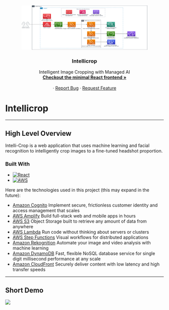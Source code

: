 <!-- PROJECT LOGO -->
<br />
<div align="center">
  <a href="https://github.com/walimorris/intelli-crop">
    <img src="smart-cropper-arch-v1-Page-1.drawio.png" alt="Logo" width="400" height="140">
  </a>

<h3 align="center">Intellicrop</h3>

  <p align="center">
    Intelligent Image Cropping with Managed AI
    <br />
    <a href="https://github.com/walimorris/intelli-crop-frontend"><strong>Checkout the minimal React frontend »</strong></a>
    <br />
    <br />
    ·
    <a href="https://github.com/walimorris/intelli-crop/issues">Report Bug</a>
    ·
    <a href="https://github.com/walimorris/intelli-crop/issues">Request Feature</a>
  </p>
</div>

# Intellicrop
***
## High Level Overview
Intelli-Crop is a web application that uses machine learning and facial recognition to intelligently 
crop images to a fine-tuned headshot proportion. 

### Built With
* [![React][React.js]][React-url]
* [![AWS][AWS.com]][AWS-url]

Here are the technologies used in this project (this may expand in the future): 
* [Amazon Cognito](https://aws.amazon.com/cognito/) Implement secure, frictionless customer identity and access
management that scales
* [AWS Amplify](https://aws.amazon.com/amplify/) Build full-stack web and mobile apps in hours
* [AWS S3](https://aws.amazon.com/s3/) Object Storage built to retrieve any amount of data from anywhere
* [AWS Lambda](https://aws.amazon.com/lambda/) Run code without thinking about servers or clusters
* [AWS Step Functions](https://aws.amazon.com/step-functions/) Visual workflows for distributed applications
* [Amazon Rekognition](https://aws.amazon.com/rekognition/) Automate your image and video analysis with machine learning
* [Amazon DynamoDB](https://aws.amazon.com/dynamodb/) Fast, flexible NoSQL database service for single digit millisecond
performance at any scale
* [Amazon CloudFront](https://aws.amazon.com/cloudfront/) Securely deliver content with low latency and high transfer speeds
***

## Short Demo

[![](http://img.youtube.com/vi/nX_inqaAzOI/0.jpg)](https://user-images.githubusercontent.com/48896622/213061535-31ec23de-4dc9-486b-b320-f9eefb6a6a8f.webm)

<!-- MARKDOWN LINKS & IMAGES -->
<!-- https://www.markdownguide.org/basic-syntax/#reference-style-links -->
[license-shield]: https://img.shields.io/github/license/github_username/repo_name.svg?style=for-the-badge
[license-url]: https://github.com/github_username/repo_name/blob/master/LICENSE.txt
[linkedin-shield]: https://img.shields.io/badge/-LinkedIn-black.svg?style=for-the-badge&logo=linkedin&colorB=555
[linkedin-url]: https://www.linkedin.com/in/wali-m/
[product-screenshot]: images/screenshot.png
[React.js]: https://img.shields.io/badge/React-20232A?style=for-the-badge&logo=react&logoColor=61DAFB
[React-url]: https://reactjs.org/
[Springboot.com]: https://img.shields.io/badge/Springboot-4B6F44?style=for-the-badge&logo=springboot&logoColor=white
[Springboot-url]: https://spring.io
[AWS.com]: https://img.shields.io/badge/AWS-FF9900?style=for-the-badge&logo=amazon&logoColor=000000
[AWS-url]: https://aws.amazon.com/
